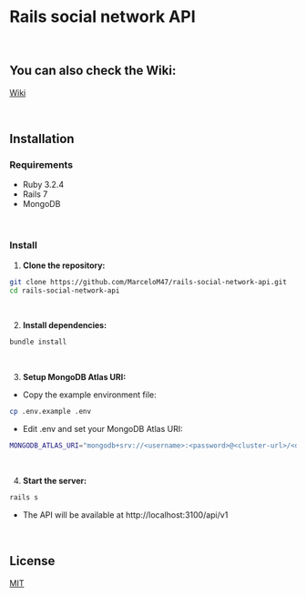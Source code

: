 # Rails social network API
<br>

## You can also check the Wiki:
[Wiki](https://github.com/MarceloM47/rails-social-network-api/wiki)

<br>

## Installation


### Requirements

- Ruby 3.2.4
- Rails 7
- MongoDB

<br>

### Install

1. **Clone the repository:**
```bash
git clone https://github.com/MarceloM47/rails-social-network-api.git
cd rails-social-network-api
```

<br>

2. **Install dependencies:**

  ```bash
  bundle install
  ```

<br>

3. **Setup MongoDB Atlas URI:**

- Copy the example environment file:

```bash
cp .env.example .env
```
- Edit .env and set your MongoDB Atlas URI:

```bash
MONGODB_ATLAS_URI="mongodb+srv://<username>:<password>@<cluster-url>/<database-name>?retryWrites=true&w=majority&appName=your-app-name"
```

<br>

4. **Start the server:**

  ```bash
  rails s
  ```

- The API will be available at http://localhost:3100/api/v1

<br>

## License

[MIT](https://choosealicense.com/licenses/mit/)
